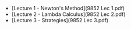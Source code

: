 * [Lecture 1 - Newton's Method](9852 Lec 1.pdf)
* [Lecture 2 - Lambda Calculus](9852 Lec 2.pdf)
* [Lecture 3 - Strategies](9852 Lec 3.pdf)
